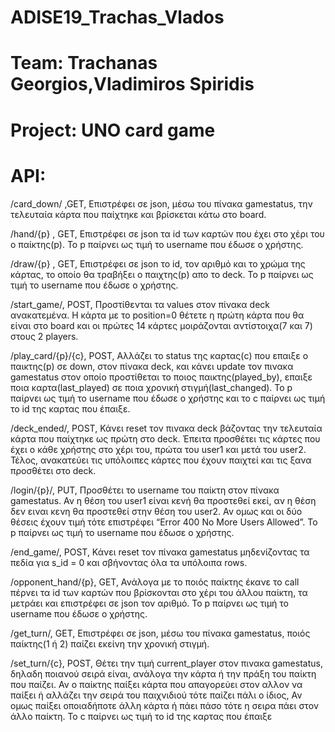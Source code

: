 # ADISE19_Trachas_Vlados
# Team: Trachanas Georgios,Vladimiros Spiridis
# Project: UNO card game


# API:

/card_down/ ,GET, Επιστρέφει σε json, μέσω του πίνακα gamestatus, την τελευταία κάρτα που παίχτηκε και βρίσκεται κάτω στο board.

/hand/{p} , GET, Επιστρέφει σε json τα id των καρτών που έχει στο χέρι του ο παίκτης(p). Το p παίρνει ως τιμή το username που έδωσε ο χρήστης.

/draw/{p} , GET, Επιστρέφει σε json το id, τον αριθμό και το χρώμα της κάρτας,  το οποίο θα τραβήξει ο παιχτης(p) απο το deck. Το p παίρνει ως τιμή το username που έδωσε ο χρήστης.

/start_game/, POST, Προστίθενται τα values στον πίνακα deck ανακατεμένα. Η κάρτα με το position=0 θέτετε η πρώτη κάρτα που θα είναι στο board και οι πρώτες 14 κάρτες μοιράζονται αντίστοιχα(7 και 7) στους 2 players.

/play_card/{p}/{c}, POST, Αλλάζει το status της καρτας(c) που επαιξε ο παικτης(p) σε down, στον πίνακα deck, και κάνει update τον πινακα gamestatus στον οποίο προστίθεται το ποιος παικτης(played_by), επαιξε ποια καρτα(last_played) σε ποια χρονική στιγμή(last_changed). Το p παίρνει ως τιμή το username που έδωσε ο χρήστης και το c παίρνει ως τιμή το id της καρτας που έπαιξε.

/deck_ended/, POST, Κάνει reset τον πινακα deck βάζοντας την τελευταία κάρτα που παίχτηκε ως πρώτη στο deck. Έπειτα προσθέτει τις κάρτες που έχει ο κάθε χρήστης στο χέρι του, πρώτα του user1 και μετά του user2. Τέλος, ανακατεύει τις υπόλοιπες κάρτες που έχουν παιχτεί και τις ξανα προσθέτει στο deck.

/login/{p}/, PUT, Προσθέτει το username του παίκτη στον πίνακα gamestatus. Αν η θέση του user1 είναι κενή θα προστεθεί εκεί, αν η θέση δεν ειναι κενη θα προστεθεί στην θέση του user2. Αν ομως και οι δύο θέσεις έχουν τιμή τότε επιστρέφει “Error 400 No More Users Allowed”. Το p παίρνει ως τιμή το username που έδωσε ο χρήστης.

/end_game/, POST, Κάνει reset τον πίνακα gamestatus μηδενίζοντας τα πεδία για s_id = 0 και σβήνοντας όλα τα υπόλοιπα rows.

/opponent_hand/{p}, GET, Ανάλογα με το ποιός παίκτης έκανε το call πέρνει τα id των καρτών που βρίσκονται στο χέρι του άλλου παίκτη, τα μετράει και επιστρέφει σε json τον αριθμό. Το p παίρνει ως τιμή το username που έδωσε ο χρήστης.

/get_turn/, GET, Επιστρέφει σε json, μέσω του πίνακα gamestatus, ποιός παίκτης(1 ή 2) παίζει εκείνη την χρονική στιγμή.

/set_turn/{c}, POST, Θέτει την τιμή current_player στον πινακα gamestatus, δηλαδη ποιανού σειρά είναι, ανάλογα την κάρτα ή την πράξη του παίκτη που παίζει. Αν ο παίκτης παίξει κάρτα που απαγορεύει στον αλλον να παίξει ή αλλάζει την σειρά του παιχνιδιού τότε παίζει πάλι ο ίδιος, Αν ομως παίξει οποιαδήποτε άλλη κάρτα ή πάει πάσο τότε η σειρα πάει στον άλλο παίκτη. Το c παίρνει ως τιμή το id της καρτας που έπαιξε
